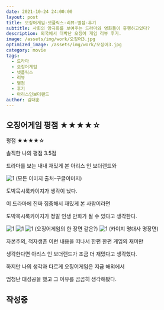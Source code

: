 ```yaml
---
date: 2021-10-24 24:00:00
layout: post
title: 오징어게임-넷플릭스-리뷰-별점-후기
subtitle: 사회의 양극화를 보여주는 드라마와 영화들이 흥행하고있다?
description: 외국에서 대박난 오징어 게임 리뷰 후기.
image: /assets/img/work/오징어3.jpg
optimized_image: /assets/img/work/오징어3.jpg
category: movie
tags:
  - 드라마
  - 오징어게임
  - 넷플릭스
  - 리뷰
  - 별점
  - 후기
  - 아리스인보더랜드
author: 김대훈
---
```


## 오징어게임 평점 ★★★★☆

평점 ★★★★☆ 

솔직한 나의 평점 3.5점

드라마를 보는 내내 재밌게 본 아리스 인 보더랜드와


![1](../assets/img/work/카이지5.jpg)
(모든 이미지 출처-구글이미지)

도박묵시룩카이지가 생각이 났다. 

이 드라마에 진짜 집중해서 재밌게 본 사람이라면 

도박묵시룩카이지가 정말 인생 만화가 될 수 있다고 생각한다.

![1](../assets/img/work/카이지1.jpg)
![1](../assets/img/work/카이지2.jpg)
![1](../assets/img/work/카이지3.jpg)
(오징어게임의 한 장면 같은?)
![1](../assets/img/work/카이지4.jpg)
(카이지 명대사 명장면)

자본주의, 적자생존 이런 내용을 떠나서 한편 한편 게임의 재미만

생각한다면 아리스 인 보더랜드가 조금 더 재밌다고 생각했다.

하지만 나의 생각과 다르게 오징어게임은 지금 해외에서 

엄청난 대성공을 했고 그 이유를 곰곰히 생각해봤다.

## 작성중